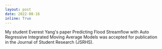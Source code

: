 ```yaml
---
layout: post
date: 2022-08-16
inline: True
---
```


My student Everest Yang's paper Predicting Flood Streamflow with Auto Regressive Integrated Moving Average Models was accepted for publication in the Journal of Student Research (JSRHS).